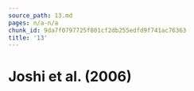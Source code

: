 ```yaml
---
source_path: 13.md
pages: n/a-n/a
chunk_id: 9da7f0797725f801cf2db255edfd9f741ac76363
title: '13'
---
```

# Joshi et al. (2006)
